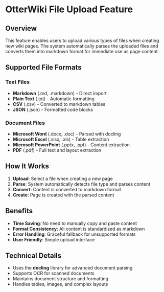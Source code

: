 # OtterWiki File Upload Feature

## Overview

This feature enables users to upload various types of files when creating new wiki pages. The system automatically parses the uploaded files and converts them into markdown format for immediate use as page content.

## Supported File Formats

### Text Files
- **Markdown** (.md, .markdown) - Direct import
- **Plain Text** (.txt) - Automatic formatting
- **CSV** (.csv) - Converted to markdown tables
- **JSON** (.json) - Formatted code blocks

### Document Files  
- **Microsoft Word** (.docx, .doc) - Parsed with docling
- **Microsoft Excel** (.xlsx, .xls) - Table extraction
- **Microsoft PowerPoint** (.pptx, .ppt) - Content extraction
- **PDF** (.pdf) - Full text and layout extraction

## How It Works

1. **Upload**: Select a file when creating a new page
2. **Parse**: System automatically detects file type and parses content
3. **Convert**: Content is converted to markdown format
4. **Create**: Page is created with the parsed content

## Benefits

- **Time Saving**: No need to manually copy and paste content
- **Format Consistency**: All content is standardized as markdown
- **Error Handling**: Graceful fallback for unsupported formats
- **User Friendly**: Simple upload interface

## Technical Details

- Uses the **docling** library for advanced document parsing
- Supports OCR for scanned documents  
- Maintains document structure and formatting
- Handles tables, images, and complex layouts